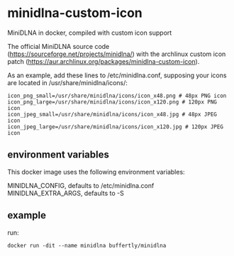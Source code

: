 # minidlna-custom-icon
MiniDLNA in docker, compiled with custom icon support

The official MiniDLNA source code (https://sourceforge.net/projects/minidlna/)
with the archlinux custom icon patch (https://aur.archlinux.org/packages/minidlna-custom-icon).


As an example, add these lines to /etc/minidlna.conf, supposing your icons are located in /usr/share/minidlna/icons/:

    icon_png_small=/usr/share/minidlna/icons/icon_x48.png # 48px PNG icon
    icon_png_large=/usr/share/minidlna/icons/icon_x120.png # 120px PNG icon
    icon_jpeg_small=/usr/share/minidlna/icons/icon_x48.jpg # 48px JPEG icon
    icon_jpeg_large=/usr/share/minidlna/icons/icon_x120.jpg # 120px JPEG icon



## environment variables

This docker image uses the following environment variables:

MINIDLNA_CONFIG, defaults to /etc/minidlna.conf
MINIDLNA_EXTRA_ARGS, defaults to -S



## example

run:

    docker run -dit --name minidlna buffertly/minidlna
